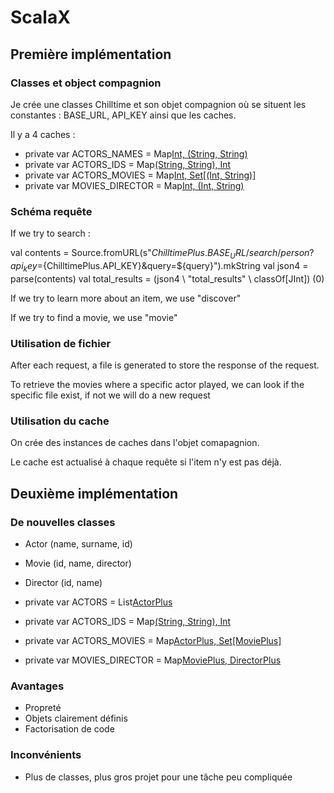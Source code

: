 # ScalaX

## Première implémentation 

### Classes et object compagnion

Je crée une classes Chilltime et son objet compagnion où se situent les constantes : BASE_URL, API_KEY ainsi que les caches.

Il y a 4 caches : 
- private var ACTORS_NAMES    = Map[Int, (String, String)]()
- private var ACTORS_IDS      = Map[(String, String), Int]()
- private var ACTORS_MOVIES   = Map[Int, Set[(Int, String)]]()
- private var MOVIES_DIRECTOR = Map[Int, (Int, String)]()
    
### Schéma requête

If we try to search  :

val contents = Source.fromURL(s"${ChilltimePlus.BASE_URL}/search/person?api_key=${ChilltimePlus.API_KEY}&query=${query}").mkString
val json4 = parse(contents)
val total_results = (json4 \ "total_results" \\ classOf[JInt]) (0)
          
If we try to learn more about an item, we use "discover"

If we try to find a movie, we use "movie"

### Utilisation de fichier 

After each request, a file is generated to store the response of the request.

To retrieve the movies where a specific actor played, we can look if the specific file exist, if not we will do a new request

### Utilisation du cache

On crée des instances de caches dans l'objet comapagnion. 

Le cache est actualisé à chaque requête si l'item n'y est pas déjà.

## Deuxième implémentation 

### De nouvelles classes

- Actor (name, surname, id)
- Movie (id, name, director)
- Director (id, name) 

- private var ACTORS          = List[ActorPlus]()
- private var ACTORS_IDS      = Map[(String, String), Int]()
- private var ACTORS_MOVIES   = Map[ActorPlus, Set[MoviePlus]]()
- private var MOVIES_DIRECTOR = Map[MoviePlus, DirectorPlus]()
    
### Avantages

- Propreté
- Objets clairement définis
- Factorisation de code

### Inconvénients

- Plus de classes, plus gros projet pour une tâche peu compliquée 
